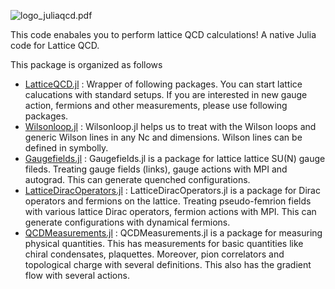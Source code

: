 ![logo_juliaqcd.pdf](JuliaQCD)

This code enabales you to perform lattice QCD calculations! A native Julia code for Lattice QCD.

This package is organized as follows

- [LatticeQCD.jl](https://github.com/akio-tomiya/LatticeQCD.jl) : Wrapper of following packages. You can start lattice calucations with standard setups. If you are interested in new gauge action, fermions and other measurements, please use following packages.
- [Wilsonloop.jl](https://github.com/akio-tomiya/Wilsonloop.jl) : Wilsonloop.jl helps us to treat with the Wilson loops and generic Wilson lines in any Nc and dimensions. Wilson lines can be defined in symbolly.
- [Gaugefields.jl](https://github.com/akio-tomiya/Gaugefields.jl) : Gaugefields.jl is a package for lattice lattice SU(N) gauge fileds. Treating gauge fields (links), gauge actions with MPI and autograd. This can generate quenched configurations.
- [LatticeDiracOperators.jl](https://github.com/akio-tomiya/LatticeDiracOperators.jl) : LatticeDiracOperators.jl is a package for Dirac operators and fermions on the lattice. Treating pseudo-femrion fields with various lattice Dirac operators, fermion actions with MPI. This can generate configurations with dynamical fermions.
- [QCDMeasurements.jl](https://github.com/akio-tomiya/QCDMeasurements.jl) : QCDMeasurements.jl is a package for measuring physical quantities. This has measurements for basic quantities like chiral condensates, plaquettes. Moreover, pion correlators and topological charge with several definitions. This also has the gradient flow with several actions.
